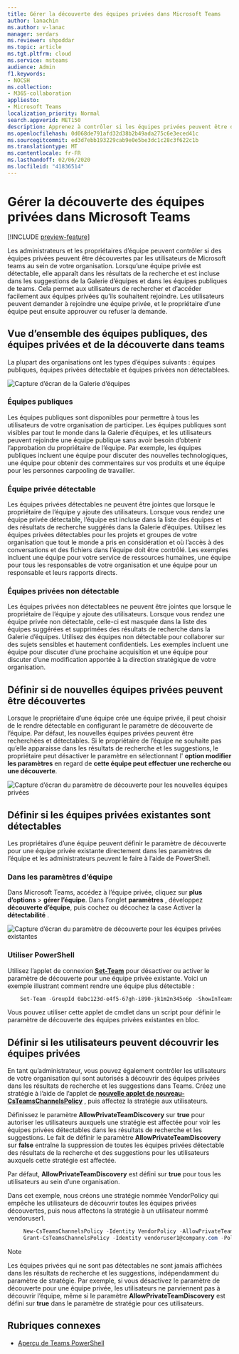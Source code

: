 ```yaml
---
title: Gérer la découverte des équipes privées dans Microsoft Teams
author: lanachin
ms.author: v-lanac
manager: serdars
ms.reviewer: shpoddar
ms.topic: article
ms.tgt.pltfrm: cloud
ms.service: msteams
audience: Admin
f1.keywords:
- NOCSH
ms.collection:
- M365-collaboration
appliesto:
- Microsoft Teams
localization_priority: Normal
search.appverid: MET150
description: Apprenez à contrôler si les équipes privées peuvent être détectées par les utilisateurs de Microsoft teams par le biais de suggestions dans la Galerie d’équipe et les résultats de recherche.
ms.openlocfilehash: 0d068de791afd32d38b2b49ada275c6e3eced41c
ms.sourcegitcommit: ed3d7ebb193229cab9e0e5be3dc1c28c3f622c1b
ms.translationtype: MT
ms.contentlocale: fr-FR
ms.lasthandoff: 02/06/2020
ms.locfileid: "41836514"
---
```

# <a name="manage-discovery-of-private-teams-in-microsoft-teams"></a>Gérer la découverte des équipes privées dans Microsoft Teams

[!INCLUDE [preview-feature](includes/preview-feature.md)]

Les administrateurs et les propriétaires d’équipe peuvent contrôler si des équipes privées peuvent être découvertes par les utilisateurs de Microsoft teams au sein de votre organisation. Lorsqu’une équipe privée est détectable, elle apparaît dans les résultats de la recherche et est incluse dans les suggestions de la Galerie d’équipes et dans les équipes publiques de teams. Cela permet aux utilisateurs de rechercher et d’accéder facilement aux équipes privées qu’ils souhaitent rejoindre. Les utilisateurs peuvent demander à rejoindre une équipe privée, et le propriétaire d’une équipe peut ensuite approuver ou refuser la demande.

## <a name="overview-of-public-teams-private-teams-and-discovery-in-teams"></a>Vue d’ensemble des équipes publiques, des équipes privées et de la découverte dans teams

La plupart des organisations ont les types d’équipes suivants : équipes publiques, équipes privées détectable et équipes privées non détectablees.

![Capture d’écran de la Galerie d’équipes](media/private-team-discovery-team-gallery.png)

### <a name="public-teams"></a>Équipes publiques

Les équipes publiques sont disponibles pour permettre à tous les utilisateurs de votre organisation de participer. Les équipes publiques sont visibles par tout le monde dans la Galerie d’équipes, et les utilisateurs peuvent rejoindre une équipe publique sans avoir besoin d’obtenir l’approbation du propriétaire de l’équipe. Par exemple, les équipes publiques incluent une équipe pour discuter des nouvelles technologiques, une équipe pour obtenir des commentaires sur vos produits et une équipe pour les personnes carpooling de travailler.

### <a name="discoverable-private-teams"></a>Équipe privée détectable

Les équipes privées détectables ne peuvent être jointes que lorsque le propriétaire de l’équipe y ajoute des utilisateurs. Lorsque vous rendez une équipe privée détectable, l’équipe est incluse dans la liste des équipes et des résultats de recherche suggérés dans la Galerie d’équipes. Utilisez les équipes privées détectables pour les projets et groupes de votre organisation que tout le monde a pris en considération et où l’accès à des conversations et des fichiers dans l’équipe doit être contrôlé. Les exemples incluent une équipe pour votre service de ressources humaines, une équipe pour tous les responsables de votre organisation et une équipe pour un responsable et leurs rapports directs.

### <a name="non-discoverable-private-teams"></a>Équipes privées non détectable

Les équipes privées non détectablees ne peuvent être jointes que lorsque le propriétaire de l’équipe y ajoute des utilisateurs. Lorsque vous rendez une équipe privée non détectable, celle-ci est masquée dans la liste des équipes suggérées et supprimées des résultats de recherche dans la Galerie d’équipes. Utilisez des équipes non détectable pour collaborer sur des sujets sensibles et hautement confidentiels. Les exemples incluent une équipe pour discuter d’une prochaine acquisition et une équipe pour discuter d’une modification apportée à la direction stratégique de votre organisation.

## <a name="set-whether-new-private-teams-are-discoverable"></a>Définir si de nouvelles équipes privées peuvent être découvertes

Lorsque le propriétaire d’une équipe crée une équipe privée, il peut choisir de le rendre détectable en configurant le paramètre de découverte de l’équipe. Par défaut, les nouvelles équipes privées peuvent être recherchées et détectables. Si le propriétaire de l’équipe ne souhaite pas qu’elle apparaisse dans les résultats de recherche et les suggestions, le propriétaire peut désactiver le paramètre en sélectionnant l' **option modifier les paramètres** en regard de **cette équipe peut effectuer une recherche ou une découverte**.

![Capture d’écran du paramètre de découverte pour les nouvelles équipes privées](media/private-team-discovery-new-team.png)

## <a name="set-whether-existing-private-teams-are-discoverable"></a>Définir si les équipes privées existantes sont détectables

Les propriétaires d’une équipe peuvent définir le paramètre de découverte pour une équipe privée existante directement dans les paramètres de l’équipe et les administrateurs peuvent le faire à l’aide de PowerShell.

### <a name="in-team-settings"></a>Dans les paramètres d’équipe

Dans Microsoft Teams, accédez à l’équipe privée, cliquez sur **plus d’options** > **gérer l’équipe**. Dans l’onglet **paramètres** , développez **découverte d’équipe**, puis cochez ou décochez la case Activer la **détectabilité** .

![Capture d’écran du paramètre de découverte pour les équipes privées existantes](media/private-team-discovery-existing-team.png)

### <a name="using-powershell"></a>Utiliser PowerShell

Utilisez l’applet de connexion **[Set-Team](https://docs.microsoft.com/powershell/module/teams/set-team?view=teams-ps)** pour désactiver ou activer le paramètre de découverte pour une équipe privée existante. Voici un exemple illustrant comment rendre une équipe plus détectable :
```PowerShell
    Set-Team -GroupId 0abc123d-e4f5-67gh-i890-jk1m2n345o6p -ShowInTeamsSearchAndSuggestions $true
```
Vous pouvez utiliser cette applet de cmdlet dans un script pour définir le paramètre de découverte des équipes privées existantes en bloc.

## <a name="set-whether-users-can-discover-private-teams"></a>Définir si les utilisateurs peuvent découvrir les équipes privées

En tant qu’administrateur, vous pouvez également contrôler les utilisateurs de votre organisation qui sont autorisés à découvrir des équipes privées dans les résultats de recherche et les suggestions dans Teams. Créez une stratégie à l’aide de l’applet de **[nouvelle applet de nouveau-CsTeamsChannelsPolicy](https://docs.microsoft.com/powershell/module/skype/new-csteamschannelspolicy?view=skype-ps)** , puis affectez la stratégie aux utilisateurs.
 
Définissez le paramètre **AllowPrivateTeamDiscovery** sur **true** pour autoriser les utilisateurs auxquels une stratégie est affectée pour voir les équipes privées détectables dans les résultats de recherche et les suggestions. Le fait de définir le paramètre **AllowPrivateTeamDiscovery** sur **false** entraîne la suppression de toutes les équipes privées détectable des résultats de la recherche et des suggestions pour les utilisateurs auxquels cette stratégie est affectée.

Par défaut, **AllowPrivateTeamDiscovery** est défini sur **true** pour tous les utilisateurs au sein d’une organisation.

Dans cet exemple, nous créons une stratégie nommée VendorPolicy qui empêche les utilisateurs de découvrir toutes les équipes privées découvertes, puis nous affectons la stratégie à un utilisateur nommé vendoruser1.
```PowerShell
     New-CsTeamsChannelsPolicy -Identity VendorPolicy -AllowPrivateTeamDiscovery $false
     Grant-CsTeamsChannelsPolicy -Identity vendoruser1@company.com -PolicyName VendorPolicy
```

> [!NOTE]
> Les équipes privées qui ne sont pas détectables ne sont jamais affichées dans les résultats de recherche et les suggestions, indépendamment du paramètre de stratégie. Par exemple, si vous désactivez le paramètre de découverte pour une équipe privée, les utilisateurs ne parviennent pas à découvrir l’équipe, même si le paramètre **AllowPrivateTeamDiscovery** est défini sur **true** dans le paramètre de stratégie pour ces utilisateurs.

## <a name="related-topics"></a>Rubriques connexes
- [Aperçu de Teams PowerShell](teams-powershell-overview.md)
